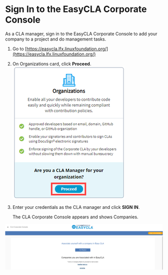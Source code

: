 # Sign In to the EasyCLA Corporate Console

As a CLA manager, sign in to the EasyCLA Corporate Console to add your company to a project and do management tasks.

1. Go to [https://easycla.lfx.linuxfoundation.org/](https://easycla.lfx.linuxfoundation.org/)
2. On Organizations card, click **Proceed**.  ![](../../.gitbook/assets/sign-in-to-corporate-console.png) 
3. Enter your credentials as the CLA manager and click **SIGN IN**.

   The CLA Corporate Console appears and shows Companies.

![cla corporate console](../../.gitbook/assets/cla-corporate-console%20%282%29.png)

